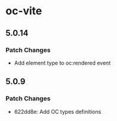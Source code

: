 # oc-vite

## 5.0.14

### Patch Changes

- Add element type to oc:rendered event

## 5.0.9

### Patch Changes

- 622dd8e: Add OC types definitions
